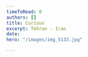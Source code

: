 ```yaml
---
timeToRead: 0
authors: []
title: Curious
excerpt: Tehran - Iran
date: 
hero: "/images/img_5133.jpg"

---
```

